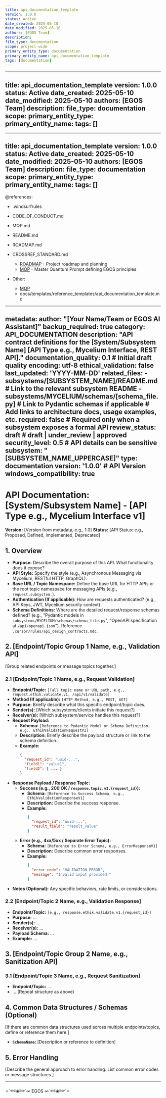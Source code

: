 ```yaml
---
title: api_documentation_template
version: 1.0.0
status: Active
date_created: 2025-05-10
date_modified: 2025-05-10
authors: [EGOS Team]
description: 
file_type: documentation
scope: project-wide
primary_entity_type: documentation
primary_entity_name: api_documentation_template
tags: [documentation]
---
```

---
title: api_documentation_template
version: 1.0.0
status: Active
date_created: 2025-05-10
date_modified: 2025-05-10
authors: [EGOS Team]
description: 
file_type: documentation
scope: 
primary_entity_type: 
primary_entity_name: 
tags: []
---

---
title: api_documentation_template
version: 1.0.0
status: Active
date_created: 2025-05-10
date_modified: 2025-05-10
authors: [EGOS Team]
description: 
file_type: documentation
scope: 
primary_entity_type: 
primary_entity_name: 
tags: []
---

@references:
- .windsurfrules
- CODE_OF_CONDUCT.md
- MQP.md
- README.md
- ROADMAP.md
- CROSSREF_STANDARD.md

  - [ROADMAP](../../governance/migrations/processed/pt/ROADMAP.md) - Project roadmap and planning
  - [MQP](../../core/MQP.md) - Master Quantum Prompt defining EGOS principles
- Other:
  - [MQP](../../core/MQP.md)
  - docs/templates/reference_templates/api_documentation_template.md




---
metadata:
  author: "[Your Name/Team or EGOS AI Assistant]"
  backup_required: true
  category: API_DOCUMENTATION
  description: "API contract definitions for the [System/Subsystem Name] [API Type e.g., Mycelium Interface, REST API]."
  documentation_quality: 0.1 # Initial draft quality
  encoding: utf-8
  ethical_validation: false
  last_updated: 'YYYY-MM-DD'
  related_files:
    - subsystems/[SUBSYSTEM_NAME]/README.md # Link to the relevant subsystem README
    - subsystems/MYCELIUM/schemas/[schema_file.py] # Link to Pydantic schemas if applicable
    # Add links to architecture docs, usage examples, etc.
  required: false # Required only when a subsystem exposes a formal API
  review_status: draft # draft | under_review | approved
  security_level: 0.5 # API details can be sensitive
  subsystem: "[SUBSYSTEM_NAME_UPPERCASE]"
  type: documentation
  version: '1.0.0' # API Version
  windows_compatibility: true
---

# API Documentation: [System/Subsystem Name] - [API Type e.g., Mycelium Interface v1]

**Version:** [Version from metadata, e.g., 1.0]
**Status:** [API Status: e.g., Proposed, Defined, Implemented, Deprecated]

## 1. Overview

*   **Purpose:** Describe the overall purpose of this API. What functionality does it expose?
*   **API Style:** Specify the style (e.g., Asynchronous Messaging via Mycelium, RESTful HTTP, GraphQL).
*   **Base URL / Topic Namespace:** Define the base URL for HTTP APIs or the root topic namespace for messaging APIs (e.g., `request.subsystem.`).
*   **Authentication (If applicable):** How are requests authenticated? (e.g., API Keys, JWT, Mycelium security context).
*   **Schema Definitions:** Where are the detailed request/response schemas defined? (e.g., "Pydantic models in `subsystems/MYCELIUM/schemas/schema_file.py`", "OpenAPI specification at `/api/openapi.json`"). Reference `.cursor/rules/api_design_contracts.mdc`.

## 2. [Endpoint/Topic Group 1 Name, e.g., Validation API]

[Group related endpoints or message topics together.]

### 2.1 [Endpoint/Topic 1 Name, e.g., Request Validation]

*   **Endpoint/Topic:** `[Full topic name or URL path, e.g., request.ethik.validate.v1, /api/v1/validate]`
*   **Method (If applicable):** `[HTTP Method, e.g., POST, GET]`
*   **Purpose:** Briefly describe what this specific endpoint/topic does.
*   **Sender(s):** [Which subsystems/clients initiate this request?]
*   **Receiver(s):** [Which subsystem/service handles this request?]
*   **Request Payload:**
    *   **Schema:** `[Reference to Pydantic Model or Schema Definition, e.g., EthikValidationRequestV1]`
    *   **Description:** Briefly describe the payload structure or link to the schema definition.
    *   **Example:**
        ```json
        {
          "request_id": "uuid-...",
          "field1": "value1",
          "field2": { ... }
        }
        ```
*   **Response Payload / Response Topic:**
    *   **Success (e.g., 200 OK / `response.topic.v1.{request_id}`):**
        *   **Schema:** `[Reference to Success Schema, e.g., EthikValidationResponseV1]`
        *   **Description:** Describe the success response.
        *   **Example:**
            ```json
            {
              "request_id": "uuid-...",
              "result_field": "result_value"
            }
            ```
    *   **Error (e.g., 4xx/5xx / Separate Error Topic):**
        *   **Schema:** `[Reference to Error Schema, e.g., ErrorResponseV1]`
        *   **Description:** Describe common error responses.
        *   **Example:**
            ```json
            {
              "error_code": "VALIDATION_ERROR",
              "message": "Invalid input provided."
            }
            ```
*   **Notes (Optional):** Any specific behaviors, rate limits, or considerations.

### 2.2 [Endpoint/Topic 2 Name, e.g., Validation Response]

*   **Endpoint/Topic:** `[e.g., response.ethik.validate.v1.{request_id}]`
*   **Purpose:** ...
*   **Sender(s):** ...
*   **Receiver(s):** ...
*   **Payload Schema:** ...
*   **Example:** ...

## 3. [Endpoint/Topic Group 2 Name, e.g., Sanitization API]

### 3.1 [Endpoint/Topic 3 Name, e.g., Request Sanitization]

*   **Endpoint/Topic:** ...
*   ... (Repeat structure as above)

## 4. Common Data Structures / Schemas (Optional)

[If there are common data structures used across multiple endpoints/topics, define or reference them here.]

*   **`SchemaName`:** [Description or reference to definition]

## 5. Error Handling

[Describe the general approach to error handling. List common error codes or message structures.]

---
✧༺❀༻∞ EGOS ∞༺❀༻✧